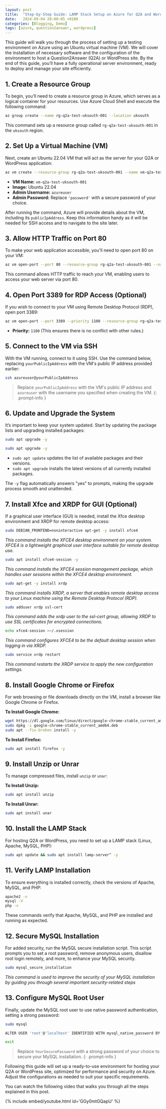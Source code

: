 ```yaml
---
layout: post
title:  "Step-by-Step Guide: LAMP Stack Setup on Azure for Q2A and WordPress Hosting"
date:   2024-09-04 20:00:05 +0100
categories: [Blogging, Demo]
tags: [azure, question2answer, wordpress] 
---
```


This guide will walk you through the process of setting up a testing environment on Azure using an Ubuntu virtual machine (VM). We will cover the installation of necessary software and the configuration of the environment to host a Question2Answer (Q2A) or WordPress site. By the end of this guide, you’ll have a fully operational server environment, ready to deploy and manage your site efficiently.

## 1. Create a Resource Group

To begin, you’ll need to create a resource group in Azure, which serves as a logical container for your resources. Use Azure Cloud Shell and execute the following command:

```bash
az group create --name rg-q2a-test-uksouth-001 --location uksouth
```

This command sets up a resource group called `rg-q2a-test-uksouth-001` in the `uksouth` region.

## 2. Set Up a Virtual Machine (VM)

Next, create an Ubuntu 22.04 VM that will act as the server for your Q2A or WordPress application:

```bash
az vm create --resource-group rg-q2a-test-uksouth-001 --name vm-q2a-test-uksouth-001 --image Ubuntu2204 --admin-username azureuser --admin-password 'password'
```

- **VM Name:** `vm-q2a-test-uksouth-001`
- **Image:** Ubuntu 22.04
- **Admin Username:** `azureuser`
- **Admin Password:** Replace `'password'` with a secure password of your choice.

After running the command, Azure will provide details about the VM, including its `publicIpAddress`. Keep this information handy as it will be needed for SSH access and to navigate to the site later.

## 3. Allow HTTP Traffic on Port 80

To make your web application accessible, you'll need to open port 80 on your VM:

```bash
az vm open-port --port 80 --resource-group rg-q2a-test-uksouth-001 --name vm-q2a-test-uksouth-001
```

This command allows HTTP traffic to reach your VM, enabling users to access your web server via port 80.

## 4. Open Port 3389 for RDP Access (Optional)

If you wish to connect to your VM using Remote Desktop Protocol (RDP), open port 3389:

```bash
az vm open-port --port 3389 --priority 1100 --resource-group rg-q2a-test-uksouth-001 --name vm-q2a-test-uksouth-001
```

- **Priority:** `1100` (This ensures there is no conflict with other rules.)

## 5. Connect to the VM via SSH

With the VM running, connect to it using SSH. Use the command below, replacing `yourPublicIpAddress` with the VM's public IP address provided earlier:

```bash
ssh azureuser@yourPublicIpAddress
```
> Replace `yourPublicIpAddress` with the VM's public IP address and `azureuser` with the username you specified when creating the VM. 
{: .prompt-info }

## 6. Update and Upgrade the System

It’s important to keep your system updated. Start by updating the package lists and upgrading installed packages:

```bash
sudo apt upgrade -y
```

```bash
sudo apt upgrade -y
```

- `sudo apt update` updates the list of available packages and their versions.
- `sudo apt upgrade` installs the latest versions of all currently installed packages.

The `-y` flag automatically answers "yes" to prompts, making the upgrade process smooth and unattended.

## 7. Install Xfce and XRDP for GUI (Optional)

If a graphical user interface (GUI) is needed, install the Xfce desktop environment and XRDP for remote desktop access:

```bash
sudo DEBIAN_FRONTEND=noninteractive apt-get -y install xfce4
```
*This command installs the XFCE4 desktop environment on your system. XFCE4 is a lightweight graphical user interface suitable for remote desktop use.*

```bash
sudo apt install xfce4-session -y
```
*This command installs the XFCE4 session management package, which handles user sessions within the XFCE4 desktop environment.*

```bash
sudo apt-get -y install xrdp
```
*This command installs XRDP, a server that enables remote desktop access to your Linux machine using the Remote Desktop Protocol (RDP).*

```bash
sudo adduser xrdp ssl-cert
```
*This command adds the xrdp user to the ssl-cert group, allowing XRDP to use SSL certificates for encrypted connections.*

```bash
echo xfce4-session >~/.xsession
```
*This command configures XFCE4 to be the default desktop session when logging in via XRDP.*

```bash
sudo service xrdp restart
```
*This command restarts the XRDP service to apply the new configuration settings.*

## 8. Install Google Chrome or Firefox

For web browsing or file downloads directly on the VM, install a browser like Google Chrome or Firefox.

**To Install Google Chrome:**

```bash
wget https://dl.google.com/linux/direct/google-chrome-stable_current_amd64.deb
sudo dpkg -i google-chrome-stable_current_amd64.deb
sudo apt --fix-broken install -y
```

**To Install Firefox:**

```bash
sudo apt install firefox -y
```

## 9. Install Unzip or Unrar 

To manage compressed files, install `unzip` or `unar`:

**To Install Unzip:**

```bash
sudo apt install unzip
```

**To Install Unrar:**

```bash
sudo apt install unar
```

## 10. Install the LAMP Stack

For hosting Q2A or WordPress, you need to set up a LAMP stack (Linux, Apache, MySQL, PHP):

```bash
sudo apt update && sudo apt install lamp-server^ -y
```

## 11. Verify LAMP Installation

To ensure everything is installed correctly, check the versions of Apache, MySQL, and PHP:

```bash
apache2 -v
mysql -V
php -v
```

These commands verify that Apache, MySQL, and PHP are installed and running as expected.

## 12. Secure MySQL Installation

For added security, run the MySQL secure installation script.
This script prompts you to set a root password, remove anonymous users, disallow root login remotely, and more, to enhance your MySQL security.

```bash
sudo mysql_secure_installation
```
*This command is used to improve the security of your MySQL installation by guiding you through several important security-related steps*

## 13. Configure MySQL Root User

Finally, update the MySQL root user to use native password authentication, setting a strong password:

```bash
sudo mysql
```
```bash
ALTER USER 'root'@'localhost' IDENTIFIED WITH mysql_native_password BY 'YourSecurePassword';
```
```bash
exit
```
> Replace `YourSecurePassword` with a strong password of your choice to secure your MySQL installation.
{: .prompt-info }

Following this guide will set up a ready-to-use environment for hosting your Q2A or WordPress site, optimized for performance and security on Azure. Adjust the configurations as needed to suit your specific requirements.

You can watch the following video that walks you through all the steps explained in this post.

{% include embed/youtube.html id='GGy0mtGQapU' %}